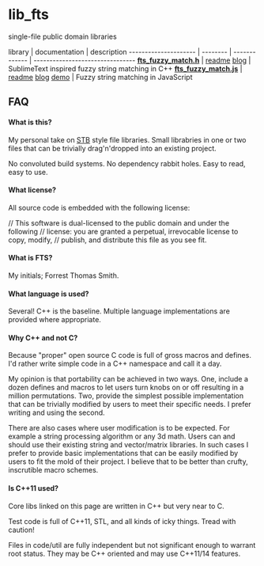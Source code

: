 lib_fts
===

single-file public domain libraries

library | documentation | description
--------------------- | -------- | ------------- | --------------------------------
**[fts_fuzzy_match.h](https://github.com/forrestthewoods/lib_fts/blob/master/code/fts_fuzzy_match.h)** | [readme](https://github.com/forrestthewoods/lib_fts/blob/master/docs/fuzzy_match.md)  [blog](https://blog.forrestthewoods.com/reverse-engineering-sublime-text-s-fuzzy-match-4cffeed33fdb#.m9cmfqknc) | SublimeText inspired fuzzy string matching in C++
**[fts_fuzzy_match.js](https://github.com/forrestthewoods/lib_fts/blob/master/code/fts_fuzzy_match.js)** | [readme](https://github.com/forrestthewoods/lib_fts/blob/master/docs/fuzzy_match.md)  [blog](https://blog.forrestthewoods.com/reverse-engineering-sublime-text-s-fuzzy-match-4cffeed33fdb#.m9cmfqknc)  [demo](https://s3-us-west-2.amazonaws.com/forrestthewoods.staticweb/lib_fts/tests/fuzzy_match/fts_fuzzy_match_test.html) | Fuzzy string matching in JavaScript


FAQ
---

#### What is this?
My personal take on [STB](https://github.com/nothings/stb) style file libraries. Small librabries in one or two files that can be trivially drag'n'dropped into an existing project.

No convoluted build systems. No dependency rabbit holes. Easy to read, easy to use.

#### What license?
All source code is embedded with the following license:

//   This software is dual-licensed to the public domain and under the following
//   license: you are granted a perpetual, irrevocable license to copy, modify,
//   publish, and distribute this file as you see fit.

#### What is FTS?
My initials; Forrest Thomas Smith.

#### What language is used?
Several! C++ is the baseline. Multiple language implementations are provided where appropriate.

#### Why C++ and not C?
Because "proper" open source C code is full of gross macros and defines. I'd rather write simple code in a C++ namespace and call it a day.

My opinion is that portability can be achieved in two ways. One, include a dozen defines and macros to let users turn knobs on or off resulting in a million permutations. Two, provide the simplest possible implementation that can be trivially modified by users to meet their specific needs. I prefer writing and using the second.

There are also cases where user modification is to be expected. For example a string processing algorithm or any 3d math. Users can and should use their existing string and vector/matrix libraries. In such cases I prefer to provide basic implementations that can be easily modified by users to fit the mold of their project. I believe that to be better than crufty, inscrutible macro schemes.

#### Is C++11 used?
Core libs linked on this page are written in C++ but very near to C. 

Test code is full of C++11, STL, and all kinds of icky things. Tread with caution!

Files in code/util are fully independent but not significant enough to warrant root status. They may be C++ oriented and may use C++11/14 features.
